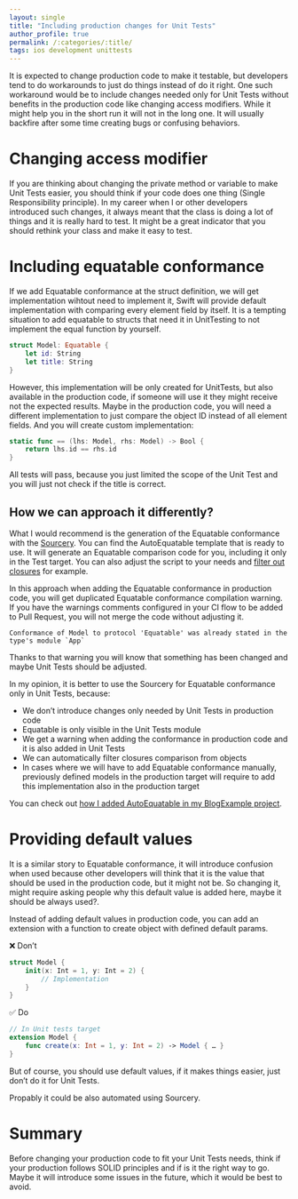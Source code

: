 ```yaml
---
layout: single
title: "Including production changes for Unit Tests"
author_profile: true
permalink: /:categories/:title/
tags: ios development unittests
---
```


It is expected to change production code to make it testable, but developers tend to do workarounds to just do things instead of do it right.
One such workaround would be to include changes needed only for Unit Tests without benefits
in the production code like changing access modifiers. While it might help you in the short run 
it will not in the long one. It will usually backfire after some time creating bugs or confusing behaviors. 

# Changing access modifier

If you are thinking about changing the private method or variable to make Unit Tests easier, 
you should think if your code does one thing (Single Responsibility principle). 
In my career when I or other developers introduced such changes, it always meant that the class is doing a lot of things 
and it is really hard to test. It might be a great indicator that you should rethink your class and make it easy to test.

# Including equatable conformance

If we add Equatable conformance at the struct definition, we will get implementation wihtout need to implement it, 
Swift will provide default implementation with comparing every element field by itself.
It is a tempting situation to add equatable to structs that need it in UnitTesting to not implement the equal function by yourself.

```swift
struct Model: Equatable {
    let id: String
    let title: String
}
```

However, this implementation will be only created for UnitTests, but also available in the production code, 
if someone will use it they might receive not the expected results. 
Maybe in the production code, you will need a different implementation to just compare the object ID instead of all element fields.
And you will create custom implementation:

```swift
static func == (lhs: Model, rhs: Model) -> Bool {
    return lhs.id == rhs.id
}
```

All tests will pass, because you just limited the scope of the Unit Test and you will just not check if the title is correct.

## How we can approach it differently?

What I would recommend is the generation of the Equatable conformance with the [Sourcery](https://github.com/krzysztofzablocki/Sourcery). 
You can find the AutoEquatable template that is ready to use. It will generate an Equatable comparison code for you, 
including it only in the Test target. You can also adjust the script to your needs and 
[filter out closures](https://github.com/karolpiateknet/BlogExamples/blob/main/BlogExamplesTests/Sourcery/Templates/AutoEquatable.stencil) for example. 

In this approach when adding the Equatable conformance in production code, you will get duplicated Equatable 
conformance compilation warning. If you have the warnings comments configured in your CI flow to be added to Pull Request, 
you will not merge the code without adjusting it. 

```
Conformance of Model to protocol 'Equatable' was already stated in the type's module `App`
```

Thanks to that warning you will know that something has been changed and maybe Unit Tests should be adjusted.

In my opinion, it is better to use the Sourcery for Equatable conformance only in Unit Tests, because:
- We don’t introduce changes only needed by Unit Tests in production code
- Equatable is only visible in the Unit Tests module
- We get a warning when adding the conformance in production code and it is also added in Unit Tests
- We can automatically filter closures comparison from objects
- In cases where we will have to add Equatable conformance manually, previously defined models in the production target will require to add this implementation also in the production target

You can check out [how I added AutoEquatable in my BlogExample project](https://github.com/karolpiateknet/BlogExamples/commit/5f13cbe10ae5ed2556e0032bcd44f40b9d3ec8ba).

# Providing default values

It is a similar story to Equatable conformance, it will introduce confusion when used because
other developers will think that it is the value that should be used in the production code, but it might not be. 
So changing it, might require asking people why this default value is added here, maybe it should be always used?. 

Instead of adding default values in production code, you can add an extension with a function to create object with defined default params.

:x: Don’t
```swift
struct Model {
    init(x: Int = 1, y: Int = 2) {
        // Implementation
    }
}
```

✅ Do
```swift
// In Unit tests target
extension Model {
    func create(x: Int = 1, y: Int = 2) -> Model { … }
}
```

But of course, you should use default values, if it makes things easier, just don’t do it for Unit Tests.

Propably it could be also automated using Sourcery.

# Summary

Before changing your production code to fit your Unit Tests needs, think if your production 
follows SOLID principles and if is it the right way to go. Maybe it will introduce some issues in the future, which it would be best to avoid.

